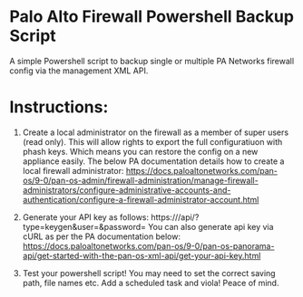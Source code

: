 # Palo Alto Firewall Powershell Backup Script
A simple Powershell script to backup single or multiple PA Networks firewall config via the management XML API.

# Instructions:
1. Create a local administrator on the firewall as a member of super users (read only). This will allow rights to export the full configuratiuon with phash keys. Which means you can restore the config on a new appliance easily.
The below PA documentation details how to create a local firewall administrator:
https://docs.paloaltonetworks.com/pan-os/9-0/pan-os-admin/firewall-administration/manage-firewall-administrators/configure-administrative-accounts-and-authentication/configure-a-firewall-administrator-account.html

2. Generate your API key as follows:
https://<firewall>/api/?type=keygen&user=<username>&password=<password>
You can also generate api key via cURL as per the PA documentation below:
https://docs.paloaltonetworks.com/pan-os/9-0/pan-os-panorama-api/get-started-with-the-pan-os-xml-api/get-your-api-key.html

3. Test your powershell script! You may need to set the correct saving path, file names etc. Add a scheduled task and viola! Peace of mind.
